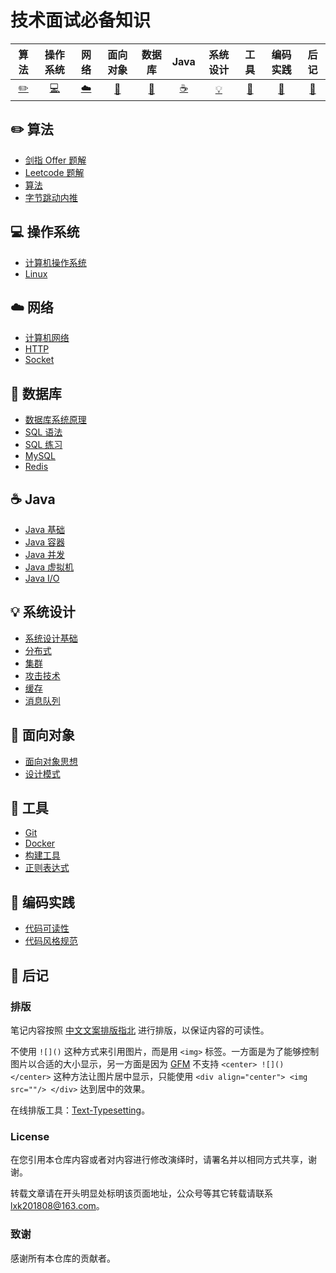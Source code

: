 # 技术面试必备知识

| 算法 | 操作系统 | 网络 | 面向对象 | 数据库| Java |系统设计| 工具 |编码实践| 后记 |
| :---: | :----: | :---: | :----: | :----: | :----: | :----: | :----: | :----: | :----: |
| [:pencil2:](#pencil2-算法) | [:computer:](#computer-操作系统) | [:cloud:](#cloud-网络) | [:art:](#art-面向对象) | [:floppy_disk:](#floppy_disk-数据库) |[:coffee:](#coffee-java)| [:bulb:](#bulb-系统设计) |[:wrench:](#wrench-工具)| [:watermelon:](#watermelon-编码实践) |[:memo:](#memo-后记)|

## :pencil2: 算法

- [剑指 Offer 题解](https://github.com/XiaokangLei/CS-Notes-Plus/blob/master/notes/剑指%20Offer%20题解%20-%20目录.md)
- [Leetcode 题解](https://github.com/XiaokangLei/CS-Notes-Plus/blob/master/notes/Leetcode%20题解%20-%20目录.md)
- [算法](https://github.com/XiaokangLei/CS-Notes-Plus/blob/master/notes/算法%20-%20目录.md)
- [字节跳动内推](assets/内推.md)

## :computer: 操作系统

- [计算机操作系统](https://github.com/XiaokangLei/CS-Notes-Plus/blob/master/notes/计算机操作系统%20-%20目录.md)
- [Linux](https://github.com/XiaokangLei/CS-Notes-Plus/blob/master/notes/Linux.md)

## :cloud: 网络

- [计算机网络](https://github.com/XiaokangLei/CS-Notes-Plus/blob/master/notes/计算机网络%20-%20目录.md)
- [HTTP](https://github.com/XiaokangLei/CS-Notes-Plus/blob/master/notes/HTTP.md)
- [Socket](https://github.com/XiaokangLei/CS-Notes-Plus/blob/master/notes/Socket.md)

## :floppy_disk: 数据库

- [数据库系统原理](https://github.com/XiaokangLei/CS-Notes-Plus/blob/master/notes/数据库系统原理.md)
- [SQL 语法](https://github.com/XiaokangLei/CS-Notes-Plus/blob/master/notes/SQL%20语法.md)
- [SQL 练习](https://github.com/XiaokangLei/CS-Notes-Plus/blob/master/notes/SQL%20练习.md)
- [MySQL](https://github.com/XiaokangLei/CS-Notes-Plus/blob/master/notes/MySQL.md)
- [Redis](https://github.com/XiaokangLei/CS-Notes-Plus/blob/master/notes/Redis.md)

## :coffee: Java

- [Java 基础](https://github.com/XiaokangLei/CS-Notes-Plus/blob/master/notes/Java%20基础.md)
- [Java 容器](https://github.com/XiaokangLei/CS-Notes-Plus/blob/master/notes/Java%20容器.md)
- [Java 并发](https://github.com/XiaokangLei/CS-Notes-Plus/blob/master/notes/Java%20并发.md)
- [Java 虚拟机](https://github.com/XiaokangLei/CS-Notes-Plus/blob/master/notes/Java%20虚拟机.md)
- [Java I/O](https://github.com/XiaokangLei/CS-Notes-Plus/blob/master/notes/Java%20IO.md)

## :bulb: 系统设计

- [系统设计基础](https://github.com/XiaokangLei/CS-Notes-Plus/blob/master/notes/系统设计基础.md)
- [分布式](https://github.com/XiaokangLei/CS-Notes-Plus/blob/master/notes/分布式.md)
- [集群](https://github.com/XiaokangLei/CS-Notes-Plus/blob/master/notes/集群.md)
- [攻击技术](https://github.com/XiaokangLei/CS-Notes-Plus/blob/master/notes/攻击技术.md)
- [缓存](https://github.com/XiaokangLei/CS-Notes-Plus/blob/master/notes/缓存.md)
- [消息队列](https://github.com/XiaokangLei/CS-Notes-Plus/blob/master/notes/消息队列.md)

## :art: 面向对象

- [面向对象思想](https://github.com/XiaokangLei/CS-Notes-Plus/blob/master/notes/面向对象思想.md)
- [设计模式](https://github.com/XiaokangLei/CS-Notes-Plus/blob/master/notes/设计模式%20-%20目录.md)

## :wrench: 工具

- [Git](https://github.com/XiaokangLei/CS-Notes-Plus/blob/master/notes/Git.md)
- [Docker](https://github.com/XiaokangLei/CS-Notes-Plus/blob/master/notes/Docker.md)
- [构建工具](https://github.com/XiaokangLei/CS-Notes-Plus/blob/master/notes/构建工具.md)
- [正则表达式](https://github.com/XiaokangLei/CS-Notes-Plus/blob/master/notes/正则表达式.md)

## :watermelon: 编码实践

- [代码可读性](https://github.com/XiaokangLei/CS-Notes-Plus/blob/master/notes/代码可读性.md)
- [代码风格规范](https://github.com/XiaokangLei/CS-Notes-Plus/blob/master/notes/代码风格规范.md)

## :memo: 后记

### 排版

笔记内容按照 [中文文案排版指北](https://github.com/sparanoid/chinese-copywriting-guidelines/blob/master/README.zh-CN.md) 进行排版，以保证内容的可读性。

不使用 `![]()` 这种方式来引用图片，而是用 `<img>` 标签。一方面是为了能够控制图片以合适的大小显示，另一方面是因为 [GFM](https://github.github.com/gfm/) 不支持 `<center> ![]() </center>` 这种方法让图片居中显示，只能使用 `<div align="center"> <img src=""/> </div>` 达到居中的效果。

在线排版工具：[Text-Typesetting](https://github.com/CyC2018/Text-Typesetting)。

### License

在您引用本仓库内容或者对内容进行修改演绎时，请署名并以相同方式共享，谢谢。

转载文章请在开头明显处标明该页面地址，公众号等其它转载请联系 lxk201808@163.com。

### 致谢

感谢所有本仓库的贡献者。
